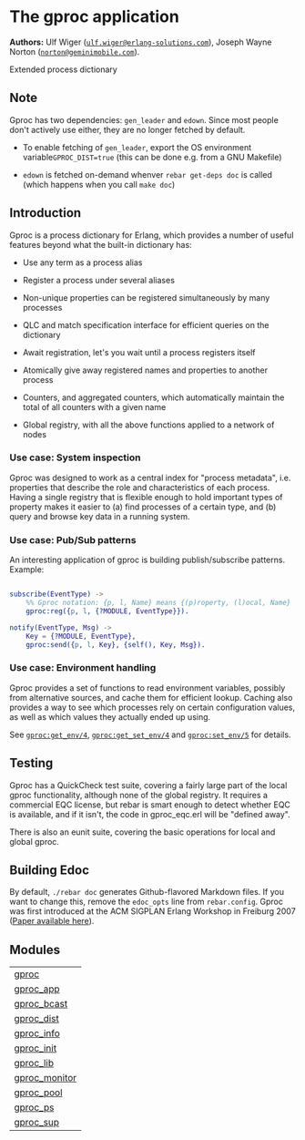 

# The gproc application #

__Authors:__ Ulf Wiger ([`ulf.wiger@erlang-solutions.com`](mailto:ulf.wiger@erlang-solutions.com)), Joseph Wayne Norton ([`norton@geminimobile.com`](mailto:norton@geminimobile.com)).

Extended process dictionary


## Note ##

Gproc has two dependencies: `gen_leader` and `edown`. Since most people don't
actively use either, they are no longer fetched by default.

* To enable fetching of `gen_leader`, export the OS environment variable`GPROC_DIST=true` (this can be done e.g. from a GNU Makefile)

* `edown` is fetched on-demand whenver `rebar get-deps doc` is called (which
  happens when you call `make doc`)



## Introduction ##

Gproc is a process dictionary for Erlang, which provides a number of useful features beyond what the built-in dictionary has:

* Use any term as a process alias

* Register a process under several aliases

* Non-unique properties can be registered simultaneously by many processes

* QLC and match specification interface for efficient queries on the
  dictionary

* Await registration, let's you wait until a process registers itself

* Atomically give away registered names and properties to another process

* Counters, and aggregated counters, which automatically maintain the
  total of all counters with a given name

* Global registry, with all the above functions applied to a network of nodes



### Use case: System inspection ###

Gproc was designed to work as a central index for "process metadata", i.e.
properties that describe the role and characteristics of each process. Having
a single registry that is flexible enough to hold important types of property
makes it easier to (a) find processes of a certain type, and (b) query and
browse key data in a running system.


### Use case: Pub/Sub patterns ###

An interesting application of gproc is building publish/subscribe patterns.
Example:

```erlang

subscribe(EventType) ->
    %% Gproc notation: {p, l, Name} means {(p)roperty, (l)ocal, Name}
    gproc:reg({p, l, {?MODULE, EventType}}).

notify(EventType, Msg) ->
    Key = {?MODULE, EventType},
    gproc:send({p, l, Key}, {self(), Key, Msg}).

```


### Use case: Environment handling ###

Gproc provides a set of functions to read environment variables, possibly from
alternative sources, and cache them for efficient lookup. Caching also provides
a way to see which processes rely on certain configuration values, as well as
which values they actually ended up using.

See [`gproc:get_env/4`](gproc.md#get_env-4), [`gproc:get_set_env/4`](gproc.md#get_set_env-4) and
[`gproc:set_env/5`](gproc.md#set_env-5) for details.


## Testing ##

Gproc has a QuickCheck test suite, covering a fairly large part of the local
gproc functionality, although none of the global registry. It requires a
commercial EQC license, but rebar is smart enough to detect whether EQC is
available, and if it isn't, the code in gproc_eqc.erl will be "defined away".

There is also an eunit suite, covering the basic operations for local and
global gproc.


## Building Edoc ##


By default, `./rebar doc` generates Github-flavored Markdown files.
If you want to change this, remove the `edoc_opts` line from `rebar.config`.
Gproc was first introduced at the ACM SIGPLAN Erlang Workshop in
Freiburg 2007 ([Paper available here](erlang07-wiger.pdf)).


## Modules ##


<table width="100%" border="0" summary="list of modules">
<tr><td><a href="gproc.md" class="module">gproc</a></td></tr>
<tr><td><a href="gproc_app.md" class="module">gproc_app</a></td></tr>
<tr><td><a href="gproc_bcast.md" class="module">gproc_bcast</a></td></tr>
<tr><td><a href="gproc_dist.md" class="module">gproc_dist</a></td></tr>
<tr><td><a href="gproc_info.md" class="module">gproc_info</a></td></tr>
<tr><td><a href="gproc_init.md" class="module">gproc_init</a></td></tr>
<tr><td><a href="gproc_lib.md" class="module">gproc_lib</a></td></tr>
<tr><td><a href="gproc_monitor.md" class="module">gproc_monitor</a></td></tr>
<tr><td><a href="gproc_pool.md" class="module">gproc_pool</a></td></tr>
<tr><td><a href="gproc_ps.md" class="module">gproc_ps</a></td></tr>
<tr><td><a href="gproc_sup.md" class="module">gproc_sup</a></td></tr></table>

